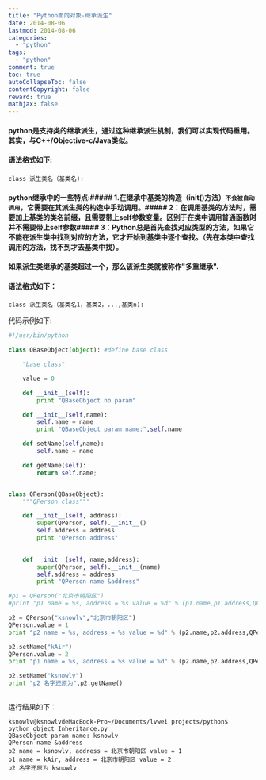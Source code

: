 ```yaml
---
title: "Python面向对象-继承派生"
date: 2014-08-06
lastmod: 2014-08-06
categories:
  - "python"
tags:
  - "python"
comment: true
toc: true
autoCollapseToc: false
contentCopyright: false
reward: true
mathjax: false
---
```


#### python是支持类的继承派生，通过这种继承派生机制，我们可以实现代码重用。其实，与C++/Objective-c/Java类似。

#### 语法格式如下:    
    class 派生类名（基类名):
    
#### python继承中的一些特点:##### 1.在继承中基类的构造（__init__()方法）`不会被自动调用`，它需要在其派生类的构造中手动调用。##### 2：在调用基类的方法时，需要加上基类的类名前缀，且需要带上self参数变量。区别于在类中调用普通函数时并不需要带上self参数##### 3：Python总是首先查找对应类型的方法，如果它不能在派生类中找到对应的方法，它才开始到基类中逐个查找。（先在本类中查找调用的方法，找不到才去基类中找）。
#### 如果派生类继承的基类超过一个，那么该派生类就被称作"多重继承".
#### 语法格式如下：
    class 派生类名（基类名1，基类2，...,基类n):

代码示例如下:

``` python
#!/usr/bin/python

class QBaseObject(object): #define base class

	"base class"

	value = 0

	def __init__(self):
		print "QBaseObject no param"

	def __init__(self,name):
		self.name = name
		print "QBaseObject param name:",self.name

	def setName(self,name):
		self.name = name

	def getName(self):
		return self.name;		 	


class QPerson(QBaseObject):
	"""QPerson class"""

	def __init__(self, address):
		super(QPerson, self).__init__()
		self.address = address
		print "QPerson address"

	
	def __init__(self, name,address):
		super(QPerson, self).__init__(name)
		self.address = address
		print "QPerson name &address"

#p1 = QPerson("北京市朝阳区")
#print "p1 name = %s, address = %s value = %d" % (p1.name,p1.address,QPerson.value)

p2 = QPerson("ksnowlv","北京市朝阳区")
QPerson.value = 1
print "p2 name = %s, address = %s value = %d" % (p2.name,p2.address,QPerson.value)

p2.setName("kAir")
QPerson.value = 2
print "p1 name = %s, address = %s value = %d" % (p2.name,p2.address,QPerson.value)

p2.setName("ksnowlv")
print "p2 名字还原为",p2.getName()
	

```

运行结果如下：

    ksnowlv@ksnowlvdeMacBook-Pro~/Documents/lvwei projects/python$
    python object_Inheritance.py 
    QBaseObject param name: ksnowlv
    QPerson name &address
    p2 name = ksnowlv, address = 北京市朝阳区 value = 1
    p1 name = kAir, address = 北京市朝阳区 value = 2
    p2 名字还原为 ksnowlv
